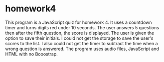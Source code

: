 # homework4
This program is a JavaScript quiz for homework 4. 
It uses a countdown timer and turns digits red under 10 seconds.
The user answers 5 questions then after the fifth question, the score is displayed.
The user is given the option to save their initials.
I could not get the storage to save the user's scores to the list. 
I also could not get the timer to subtract the time when a wrong question is answered. 
The program uses audio files, JavaScript and HTML with no Booostrap. 
